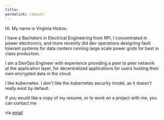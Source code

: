 ```yaml
---
title:
permalink: /about/
---
```


Hi. My name is Virginia Hickox. 

I have a Bachelors in Electrical Engineering from RPI. I concentrated in power electronics, and more recently did dev operations designing fault tolerant systems for data centers running large scale power grids for best in class production.    

I am a DevOps Engineer with experience providing a peer to peer network at the application layer, for decentralized applications for users hosting their own encrypted data in the cloud. 

I like kubernetes. I don't like the kubernetes security model, as it doesn't really exist by default.  

If you would like a copy of my resume, or to work on a project with me, you can contact me

via [email](mailto:virginiahickox@protonmail.com)  
